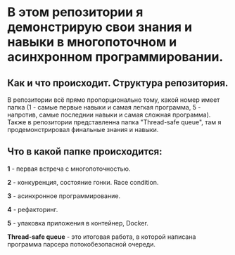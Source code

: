 # В этом репозитории я демонстрирую свои знания и навыки в многопоточном и асинхронном программировании.

## Как и что происходит. Структура репозитория.

В репозитории всё прямо пропорционально тому, какой номер имеет папка (1 - самые первые навыки и самая легкая программа, 5 - напротив, самые последнии навыки и самая сложная программа).
Также в репозитории представленна папка "Thread-safe queue", там я продемонстрировал финальные знания и навыки.

## Что в какой папке происходится:

**1** - первая встреча с многопоточностью.

**2** - конкуренция, состояние гонки. Race condition.

**3** - асинхронное программирование.

**4** - рефакторинг.

**5** - упаковка приложения в контейнер, Docker.

**Thread-safe queue** - это итоговая работа, в которой написана программа парсера потокобезопасной очереди.
